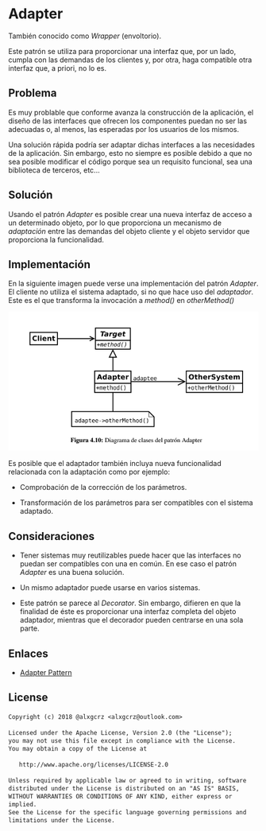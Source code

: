 # Adapter

También conocido como *Wrapper* (envoltorio).

Este patrón se utiliza para proporcionar una interfaz que, por un lado, cumpla con las demandas de los clientes y, por otra,
haga compatible otra interfaz que, a priori, no lo es.


## Problema

Es muy problable que conforme avanza la construcción de la aplicación, el diseño de las interfaces que ofrecen los componentes
puedan no ser las adecuadas o, al menos, las esperadas por los usuarios de los mismos.

Una solución rápida podría ser adaptar dichas interfaces a las necesidades de la aplicación. Sin embargo, esto no siempre
es posible debido a que no sea posible modificar el código porque sea un requisito funcional, sea una biblioteca de terceros,
etc...

## Solución

Usando el patrón *Adapter* es posible crear una nueva interfaz de acceso a un determinado objeto, por lo que proporciona
un mecanismo de *adaptación* entre las demandas del objeto cliente y el objeto servidor que proporciona la funcionalidad.


## Implementación

En la siguiente imagen puede verse una implementación del patrón *Adapter*. El cliente no utiliza el sistema adaptado, si
no que hace uso del *adaptador*. Este es el que transforma la invocación a *method()* en *otherMethod()* 

![Adapter](example/imgs/Adapter.png)

Es posible que el adaptador también incluya nueva funcionalidad relacionada con la adaptación como por ejemplo: 

* Comprobación de la corrección de los parámetros. 

* Transformación de los parámetros para ser compatibles con el sistema adaptado.


## Consideraciones

* Tener sistemas muy reutilizables puede hacer que las interfaces no puedan ser compatibles con una en común. En ese caso
el patrón *Adapter* es una buena solución.

* Un mismo adaptador puede usarse en varios sistemas.

* Este patrón se parece al *Decorator*. Sin embargo, difieren en que la finalidad de éste es proporcionar una interfaz completa
del objeto adaptador, mientras que el decorador pueden centrarse en una sola parte.


## Enlaces
* [Adapter Pattern](https://es.wikipedia.org/wiki/Adapter_%28patr%C3%B3n_de_dise%C3%B1o%29)


License
-------
    Copyright (c) 2018 @alxgcrz <alxgcrz@outlook.com>
    
    Licensed under the Apache License, Version 2.0 (the "License");
    you may not use this file except in compliance with the License.
    You may obtain a copy of the License at
    
       http://www.apache.org/licenses/LICENSE-2.0
    
    Unless required by applicable law or agreed to in writing, software
    distributed under the License is distributed on an "AS IS" BASIS,
    WITHOUT WARRANTIES OR CONDITIONS OF ANY KIND, either express or implied.
    See the License for the specific language governing permissions and
    limitations under the License.
